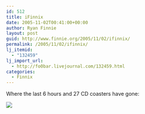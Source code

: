 ```yaml
---
id: 512
title: iFinnix
date: 2005-11-02T00:41:00+00:00
author: Ryan Finnie
layout: post
guid: http://www.finnie.org/2005/11/02/ifinnix/
permalink: /2005/11/02/ifinnix/
lj_itemid:
  - "132459"
lj_import_url:
  - http://fo0bar.livejournal.com/132459.html
categories:
  - Finnix
---
```

Where the last 6 hours and 27 CD coasters have gone:

![](http://www.finnix.org/images/iFinnix.jpg)
